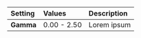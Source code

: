 | Setting   | Values      | Description |
| :-------- | :---------- | :---------- |
| **Gamma** | 0.00 - 2.50 | Lorem ipsum |
